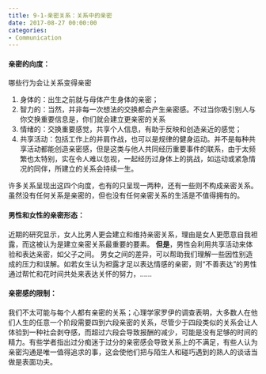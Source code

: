 ```yaml
---
title: 9-1-亲密关系：关系中的亲密
date: 2017-08-27 00:00:00
categories:
- Communication
---
```

#### 亲密的向度：
哪些行为会让关系变得亲密
1. 身体的：出生之前就与母体产生身体的亲密；
2. 智力的：当然，并非每一次想法的交换都会产生亲密感。不过当你吸引别人与你交换重要信息是，你们就会建立更亲密的关系
3. 情绪的：交换重要感觉，共享个人信息，有助于反映和创造亲近的感觉；
4. 共享活动：包括工作上的并肩作战，也可以是规律的健身运动。并不是每种共享活动都能创造亲密感，但是这类与他人共同经历重要事件的联系，由于太频繁也太特别，实在令人难以忽视，一起经历过身体上的挑战，如运动或紧急情况的同伴，所建立的关系会持续一生。

许多关系呈现出这四个向度，也有的只呈现一两种，还有一些则不构成亲密关系。虽然没有任何关系是亲密的，但也没有任何亲密关系的生活是不值得拥有的。

#### 男性和女性的亲密形态：
近期的研究显示，女人比男人更会建立和维持亲密关系，理由是女人更愿意自我袒露，而这被认为是建立亲密关系最重要的要素。
**但是**，男性会利用共享活动来体验和表达亲密，如父子之间。
男女之间的差异，可以帮助我们理解一些因性别造成的压力和误解。如若女生认为袒露才足以表达情感的亲密，则“不善表达”的男性通过帮忙和花时间共处来表达关怀的努力，……
#### 亲密感的限制：
我们不太可能与每个人都有亲密的关系；心理学家罗伊的调查表明，大多数人在他们人生的任意一个阶段需要四到六段亲密的关系，尽管少于四段类似的关系会让人体验到一种社会剥夺感，而超过六段会导致报酬的减少，可能是没有足够的时间的精力。有些学者指出过分痴迷于过分的亲密感会导致关系上的不满足，有些人认为亲密沟通是唯一值得追求的事，这会使他们把与陌生人和碰巧遇到的熟人的谈话当做是表面功夫。

